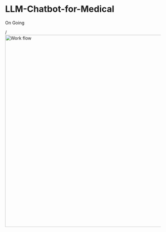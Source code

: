 # LLM-Chatbot-for-Medical  

On Going


/<img width="624" alt="Work flow" src="https://github.com/Pratik-Aher/LLM-Chatbot-for-Medical/assets/110840474/27abd1a4-5eed-431d-8657-eb1ef18621a7">
